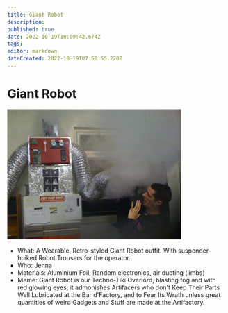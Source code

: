 ```yaml
---
title: Giant Robot
description: 
published: true
date: 2022-10-19T10:00:42.674Z
tags: 
editor: markdown
dateCreated: 2022-10-19T07:50:55.220Z
---
```


# Giant Robot

<img src="/projects/giantrobotblastsfog.jpg" class="align-right" width="400" height="300" />

-   What: A Wearable, Retro-styled Giant Robot outfit. With suspender-hoiked Robot Trousers for the operator.
-   Who: Jenna
-   Materials: Aluminium Foil, Random electronics, air ducting (limbs)
-   Meme: Giant Robot is our Techno-Tiki Overlord, blasting fog and with red glowing eyes; it admonishes Artifacers who don't Keep Their Parts Well Lubricated at the Bar d'Factory, and to Fear Its Wrath unless great quantities of weird Gadgets and Stuff are made at the Artifactory.

